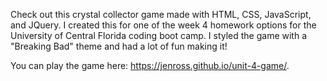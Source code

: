 Check out this crystal collector game made with HTML, CSS, JavaScript, and JQuery. I created this for one of the week 4 homework options for the University of Central Florida coding boot camp. I styled the game with a "Breaking Bad" theme and had a lot of fun making it!

You can play the game here: https://jenross.github.io/unit-4-game/.


